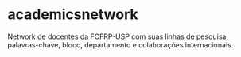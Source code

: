 # academicsnetwork
Network de docentes da FCFRP-USP com suas linhas de pesquisa, palavras-chave, bloco, departamento e colaborações internacionais.
